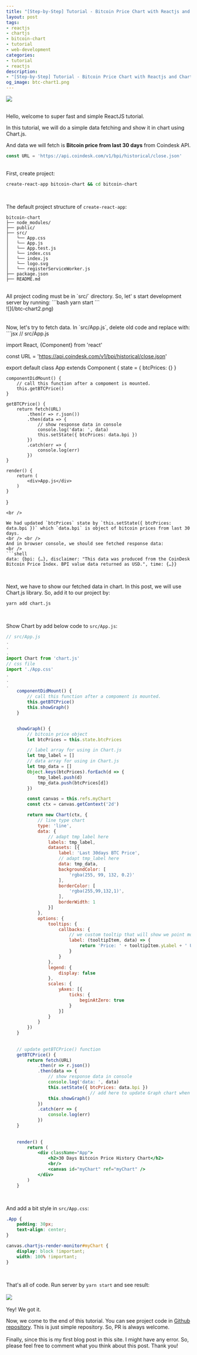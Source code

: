```yaml
---
title: "[Step-by-Step] Tutorial - Bitcoin Price Chart with Reactjs and Chart.js"
layout: post
tags:
- reactjs
- chartjs
- bitcoin-chart
- tutorial
- web-development
categories:
- tutorial
- reactjs
description:
- "[Step-by-Step] Tutorial - Bitcoin Price Chart with Reactjs and Chart.js"
og_image: btc-chart1.png
---
```


![](/btc-chart1.png)

<br />
Hello, welcome to super fast and simple ReactJS tutorial. 

In this tutorial, we will do a simple data fetching and show it in chart using Chart.js.

And data we will fetch is **Bitcoin price from last 30 days** from Coindesk API.
<br />
```javascript
const URL = 'https://api.coindesk.com/v1/bpi/historical/close.json'
```
<br />
First, create project:
  
```bash
create-react-app bitcoin-chart && cd bitcoin-chart
```
<br />

The default project structure of `create-react-app`:
<br />
```
bitcoin-chart
├── node_modules/ 
├── public/ 
├── src/ 
│   └── App.css
│   └── App.js
│   └── App.test.js
│   └── index.css
│   └── index.js
│   └── logo.svg
│   └── registerServiceWorker.js
├── package.json
├── README.md 
```
<br />
All project coding must be in `src/` directory. So, let' s start development server by running:
```bash
yarn start
```
<br />
![](/btc-chart2.png)
<br /><br /><br />
Now, let's try to fetch data. In `src/App.js`, delete old code and replace with:
<br />
```jsx
// src/App.js

import React, {Component} from 'react'

const URL = 'https://api.coindesk.com/v1/bpi/historical/close.json'

export default class App extends Component {
    state = {
        btcPrices: {}
    }

    componentDidMount() {
        // call this function after a compoment is mounted.
        this.getBTCPrice()
    }

    getBTCPrice() {
        return fetch(URL)
            .then(r => r.json())
            .then(data => {
                // show response data in console
                console.log('data: ', data)
                this.setState({ btcPrices: data.bpi })
            })
            .catch(err => {
                console.log(err)
            })
    }

    render() {
        return (
            <div>App.js</div>
        )
    }

}
```
<br />

We had updated `btcPrices` state by `this.setState({ btcPrices: data.bpi })` which `data.bpi` is object of bitcoin prices from last 30 days.
<br /> <br />
And in browser console, we should see fetched response data:
<br />
```shell
data: {bpi: {…}, disclaimer: "This data was produced from the CoinDesk Bitcoin Price Index. BPI value data returned as USD.", time: {…}}
```
<br/>

Next, we have to show our fetched data in chart. In this post, we will use Chart.js library. So, add it to our project by:
<br />
```bash
yarn add chart.js
```
<br />

Show Chart by add below code to `src/App.js`:
```jsx
// src/App.js
.
.
.
import Chart from 'chart.js'
// css file
import './App.css'
.
.
.
    componentDidMount() {
        // call this function after a compoment is mounted.
        this.getBTCPrice()
        this.showGraph()
    }


    showGraph() {
        // bitcoin price object
        let btcPrices = this.state.btcPrices

        // label array for using in Chart.js
        let tmp_label = []
        // data array for using in Chart.js
        let tmp_data = []
        Object.keys(btcPrices).forEach(d => {
            tmp_label.push(d)
            tmp_data.push(btcPrices[d])
        })

        const canvas = this.refs.myChart
        const ctx = canvas.getContext('2d')

        return new Chart(ctx, {
            // line type chart
            type: 'line',
            data: {
                // adapt tmp_label here
                labels: tmp_label,
                datasets: [{
                    label: 'Last 30days BTC Price',
                    // adapt tmp_label here
                    data: tmp_data,
                    backgroundColor: [
                        'rgba(255, 99, 132, 0.2)'
                    ],
                    borderColor: [
                        'rgba(255,99,132,1)',
                    ],
                    borderWidth: 1
                }]
            },
            options: {
                tooltips: {
                    callbacks: {
                        // we custom tooltip that will show we point mouse data node in chart
                        label: (tooltipItem, data) => {
                            return 'Price: ' + tooltipItem.yLabel + ' USD';
                        }
                    }
                },
                legend: {
                    display: false
                },
                scales: {
                    yAxes: [{
                        ticks: {
                            beginAtZero: true
                        }
                    }]
                }
            }
        })
    }
		
		
    // update getBTCPrice() function
    getBTCPrice() {
        return fetch(URL)
            .then(r => r.json())
            .then(data => {
                // show response data in console
                console.log('data: ', data)
                this.setState({ btcPrices: data.bpi })
								// add here to update Graph chart when finish fetching data
                this.showGraph()
            })
            .catch(err => {
                console.log(err)
            })
    }
		
	 
    render() {
        return (
            <div className="App">
                <h2>30 Days Bitcoin Price History Chart</h2>
                <br/>
                <canvas id="myChart" ref="myChart" />
            </div>
        )
    }

```
<br />

And add a bit style in `src/App.css`:
```css
.App {
    padding: 30px;
    text-align: center;
}

canvas.chartjs-render-monitor#myChart {
    display: block !important;
    width: 100% !important;
}
```
<br />

That's all of code. Run server by `yarn start` and see result:
<br /> <br />
![](/btc-chart4.png)
<br /><br />
Yey! We got it.
<br />

Now, we come to the end of this tutorial. You can see project code in [Github repository](https://github.com/kphetdev/bitcoin-chart). This is just simple repository. So, PR is always welcome.
<br /><br />
Finally, since this is my first blog post in this site. I might have any error. So, please feel free to comment what you think about this post. Thank you!